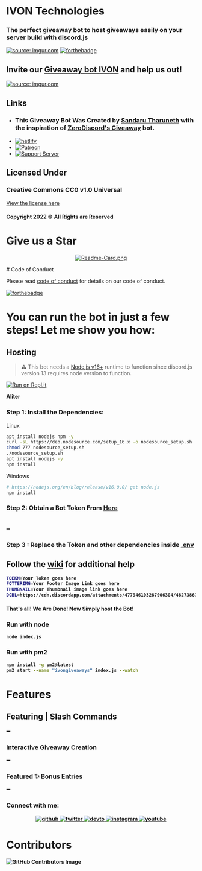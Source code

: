 # IVON Technologies
### The perfect giveaway bot to host giveaways easily on your server build with discord.js
<a href="https://imgur.com/1TLIl08"><img src="https://i.imgur.com/1TLIl08.png" title="source: imgur.com" /></a>
[![forthebadge](https://forthebadge.com/images/badges/made-with-javascript.svg)](https://forthebadge.com) <br>
## Invite our [Giveaway bot IVON](https://discord.com/api/oauth2/authorize?client_id=973436715819745290&permissions=406881561681&scope=bot%20applications.commands) and help us out!
<a href="https://discord.com/api/oauth2/authorize?client_id=973436715819745290&permissions=406881561681&scope=bot%20applications.commands" target="_blank"><img src="https://imgur.com/xeiSck4.png" title="source: imgur.com" /></a>
## Links
- ### This Giveaway Bot Was Created by [Sandaru Tharuneth](https://sandarutharuneth.com/) with the inspiration of [ZeroDiscord's Giveaway](https://github.com/ZeroDiscord) bot.
- <a href='https://ivon.netlify.app' target="_blank"><img alt='netlify' src='https://img.shields.io/badge/Website-100000?style=for-the-badge&logo=netlify&logoColor=white&labelColor=04AD7D&color=90FFA7'/></a>
- <a href='https://www.patreon.com/projectrazer' target="_blank"><img alt='Patreon' src='https://img.shields.io/badge/Patreon-100000?style=for-the-badge&logo=Patreon&logoColor=white&labelColor=FF7726&color=FED89F'/></a>
- [![Support Server](https://img.shields.io/discord/886462690153857054?label=Support%20Server&logo=Discord&colorB=5865F2&style=for-the-badge&logoColor=white) ](https://discord.gg/cqSEc9FNrE)
## Licensed Under
### Creative Commons CC0 v1.0 Universal
[View the license here](https://github.com/sandarutharuneth/ivongiveaways/blob/master/LICENSE)
#### Copyright 2022 © All Rights are Reserved

# Give us a Star
<p align="center">
  <a href="https://github.com/sandarutharuneth/ivongiveaways/" target="_blank"> 
    <img src="https://github-readme-stats.vercel.app/api/pin/?username=sandarutharuneth&repo=ivongiveaways&theme=react" alt="Readme-Card.png">
  </a>
</p>
# Code of Conduct

Please read [code of conduct](https://github.com/sandarutharuneth/ivongiveaways/blob/master/CODE_OF_CONDUCT.md) for details on our code of conduct.

[![forthebadge](https://forthebadge.com/images/badges/it-works-why.svg)](https://forthebadge.com)

# You can run the bot in just a few steps! Let me show you how:
## Hosting 
> ⚠  This bot needs a [Node.js v16+](https://nodejs.org/en/blog/release/v16.0.0/)  runtime to function since discord.js version 13 requires node version to function.

[![Run on Repl.it](https://repl.it/badge/github/sandarutharuneth/ivongiveaways)](https://repl.it/github/sandarutharuneth/ivongiveaways)

**Aliter**

### Step 1: Install the Dependencies:
Linux 
```sh
apt install nodejs npm -y
curl -sL https://deb.nodesource.com/setup_16.x -o nodesource_setup.sh
chmod 777 nodesource_setup.sh
./nodesource_setup.sh
apt install nodejs -y
npm install
```
Windows 
```sh
# https://nodejs.org/en/blog/release/v16.0.0/ get node.js
npm install 
```

### Step 2: Obtain a Bot Token From [Here](https://discord.com/developers) <br> <br>
➖
<b>
  

### Step 3 : Replace the Token and other dependencies inside [.env](https://github.com/sandarutharuneth/ivongiveaways/blob/master/.env) <br>
  ## Follow the [wiki](https://github.com/sandarutharuneth/ivongiveaways/wiki) for additional help
```sh
TOEKN=Your Token goes here
FOTTERIMG=Your Footer Image Link goes here
THUMBNAIL=Your Thumbnail image link goes here
DCBL=https://cdn.discordapp.com/attachments/477946103287906304/482738675776618497/DBL.png
```  
#### That's all! We Are Done! Now Simply host the Bot!

### Run with node
```sh
node index.js
```
### Run with pm2
```sh
npm install -g pm2@latest
pm2 start --name "ivongiveaways" index.js --watch
```

# Features
## Featuring | Slash Commands 
➖
<b>
  
### Interactive Giveaway Creation
  
➖
<b>
  
### Featured ✨ Bonus Entries 
➖
<b>

  <h3 align="left">Connect with me:</h3>
<div align="center">
<a href="https://github.com/sandarutharuneth" target="_blank">
<img src=https://img.shields.io/badge/github-%2324292e.svg?&style=for-the-badge&logo=github&logoColor=white alt=github style="margin-bottom: 5px;" />
</a>
<a href="https://twitter.com/sandarudev" target="_blank">
<img src=https://img.shields.io/badge/twitter-%2300acee.svg?&style=for-the-badge&logo=twitter&logoColor=white alt=twitter style="margin-bottom: 5px;" />
</a>
<a href="https://dev.to/sandarudev" target="_blank">
<img src=https://img.shields.io/badge/dev.to-%2308090A.svg?&style=for-the-badge&logo=dev.to&logoColor=white alt=devto style="margin-bottom: 5px;" />
</a>
<a href="https://instagram.com/sandarutharuneth" target="_blank">
<img src=https://img.shields.io/badge/instagram-%23000000.svg?&style=for-the-badge&logo=instagram&logoColor=white alt=instagram style="margin-bottom: 5px;" />
</a>
<a href="https://www.youtube.com/user/https://www.youtube.com/channel/UCOGChXvRG1dYCY3X7c3HFXQ" target="_blank">
<img src=https://img.shields.io/badge/youtube-%23EE4831.svg?&style=for-the-badge&logo=youtube&logoColor=white alt=youtube style="margin-bottom: 5px;" />
</a>  
</div> 
  
# Contributors

![GitHub Contributors Image](https://contrib.rocks/image?repo=sandarutharuneth/ivongiveaways)
